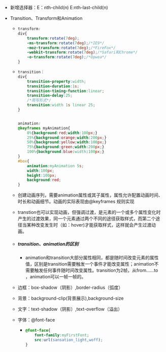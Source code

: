 - 新增选择器：E：nth-child(n) E:nth-last-child(n)

- Transition、Transform和Animation

  - ```css
    transform:
    div{
        transform:rotate(7deg);
        -ms-transform:rotate(7deg);/*IE9*/
        -moz-transform:rotate(7deg);/*FireFox*/
        -webkit-transform:rotate(7deg);/*Safari和Chrome*/
        -o-transform:rotate(7deg);/*Opwea*/
    }
    ```

  - ```css
    transition：
    div{
        transition-property:width;
        transition-duration:1s;
        transition-timing-function:linear;
        transition-delay:25;
        /*简写形式*/
        transition:width 1s linear 25;
    }
    
    
    animation:
    @keyframes myAnimation{
        0%{background:red;width:100px;}
        25%{background:orange;width:200px;}
        50%{background:yellow;width:100px;}
        75%{background:green;width:200px;}
        100%{background:blue:width:100px;}
    }
    #box{
        animation:myAnimation 5s;
        width:100px;
        height:100px;
        background:red;
    }
    ```

  - 创建动画序列，需要animation属性或其子属性，属性允许配置动画时间、时长和动画细节。动画的实际表现由@keyframes 规则实现

  - transtion也可以实现动画，但强调过渡，是元素的一个或多个属性变化时产生的过渡效果，同一个元素通过两个不同的途径获取样式，而第二个途径当某种改变发生时（如：hover)才能获取样式，这样就会产生过渡动画。

  - ##### transition、animation的区别

    - animation和transition大部分属性相同，都是随时间改变元素的属性值，区别是transition需要触发一个事件才能改变属性；animation不需要触发任何事件随时间改变属性。transition为2帧，从from……to ，animation可以一帧一帧的。

  - 边框：box-shadow（阴影）,border-radius（弧度）

  - 背景：background-clip(背景展示),background-size

  - 文字：text-shadow（阴影）,text-overflow（溢出）

  - 字体：@font-face

    - ```css
      @font-face{
          font-family:myFirstFont;
          src:url(sansation_light,woff);
      }
      ```